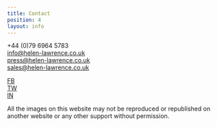 ```yaml
---
title: Contact
position: 4
layout: info
---
```


\+44 (0)79 6964 5783\
[info@helen-lawrence.co.uk](mailto:info@helen-lawrence.co.uk)\
[press@helen-lawrence.co.uk](mailto:press@helen-lawrence.co.uk)\
[sales@helen-lawrence.co.uk](mailto:sales@helen-lawrence.co.uk)

[FB](https://www.facebook.com/Helen-Lawrence-759488197413010/)\
[TW](https://twitter.com/hel_law)\
[IN](https://www.instagram.com/helenlawrenceknits/)

All the images on this website may not be reproduced or republished on another website or any other support without permission.